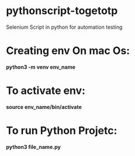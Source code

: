 # pythonscript-togetotp
Selenium Script in python for automation testing

# Creating env On mac Os:

**python3 -m venv env_name**

# To activate env:
**source env_name/bin/activate**

# To run Python Projetc:

**python3 file_name.py**
